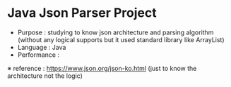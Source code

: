 # Java Json Parser Project

- Purpose : studying to know json architecture and parsing algorithm (without any logical supports but it used standard library like ArrayList)
- Language : Java
- Performance : 

※ reference : https://www.json.org/json-ko.html (just to know the architecture not the logic)

